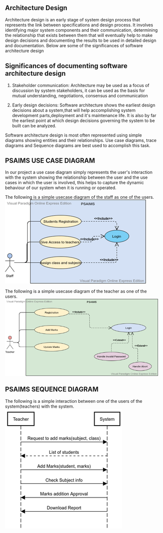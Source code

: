 ## Architecture Design

Architecture design is an early stage of system design process that represents the link between specifications and design process. It involves identifying major system components and their communication, determining the relationship that exists between them that will eventually help to make design decisions and documenting the results to be used in detailed design and documentation. Below are some of the significances of software architecture design

## Significances of documenting software architecture design

1. Stakeholder communication:
   Architecture may be used as a focus of discussion by system stakeholders, it can be used as the basis for mutual understanding, negotiations, consensus and communication

2. Early design decisions:
   Software architecture shows the earliest design decisions about a system,that will help accomplishing system development parts,deployment and it's maintenance life. It is also by far the earliest point at which design decisions governing the system to be built can be analyzed.

Software architecture design is most often represented using simple diagrams showing entities and their relationships. Use case diagrams, trace diagrams and Sequence diagrams are best used to accomplish this task.

## PSAIMS USE CASE DIAGRAM

In our project a use case diagram simply represents the user's interaction with the system showing the relationship between the user and the use cases in which the user is involved, this helps to capture the dynamic behaviour of our system when it is running or operated.

The following is a simple usecase diagram of the staff as one of the users.
![Staff](Staff.png)

The following is a simple usecase diagram of the teacher as one of the users.
![Teacher](Teacher.png)

<!-- ![useCasee](https://user-images.githubusercontent.com/57756117/104093270-8ed99f00-529a-11eb-805a-6a7106311ad2.png) -->

## PSAIMS SEQUENCE DIAGRAM

The following is a simple interaction between one of the users of the system(teachers) with the system.
![Sequence Diagram](SequencyDiagram.png)

